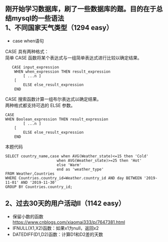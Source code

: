 刚开始学习数据库，刷了一些数据库的题。目的在于总结mysql的一些语法<br>
1、不同国家天气类型（1294 easy）
---
* case when语句<br>

CASE 具有两种格式：<br>
简单 CASE 函数将某个表达式与一组简单表达式进行比较以确定结果。<br>
```
   CASE input_expression
    WHEN when_expression THEN result_expression
        [ ...n ]
    [
        ELSE else_result_expression
    END
```
CASE 搜索函数计算一组布尔表达式以确定结果。<br>
两种格式都支持可选的 ELSE 参数。<br>
```
CASE   
WHEN Boolean_expression THEN result_expression
        [ ...n ]
    [
        ELSE else_result_expression
    END
```
本题代码<br>
```
SELECT country_name,case when AVG(Weather_state)<=15 then 'Cold'
                       when AVG(Weather_state)>=25 then 'Hot'
                       else 'Warm'
                       end as 'weather_type'
FROM Weather,Countries
WHERE Countries.country_id=Weather.country_id AND day BETWEEN '2019-11-01' AND '2019-11-30'
GROUP BY Countries.country_id;
```
2、过去30天的用户活动II（1142 easy）
---
* 保留小数的函数<br>
https://www.cnblogs.com/xiaomai333/p/7647381.html <br>
* IFNULL(X1,X2)函数：如果x1为null，返回x2<br>
* DATEDIFF(D1,D2)函数：计算D1和D2差的天数<br>








